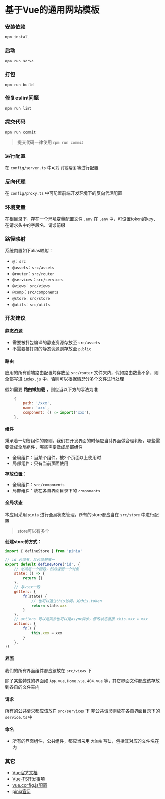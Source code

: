 # 基于Vue的通用网站模板

### 安装依赖
```
npm install
```

### 启动
```
npm run serve
```

### 打包
```
npm run build
```

### 修复eslint问题
```
npm run lint
```

### 提交代码
```
npm run commit
```
> 提交代码一律使用 `npm run commit`

### 运行配置
在 `config/server.ts` 中可对 `打包路径` 等进行配置

### 反向代理
在 `config/proxy.ts` 中可配置前端开发环境下的反向代理配置

### 环境变量
在根目录下，存在一个环境变量配置文件 `.env`
在 `.env` 中，可设置token的key、在请求头中的字段名、请求前缀

### 路径映射
系统内置如下alias映射：
- `@`：`src`
- `@assets`：`src/assets`
- `@router`：`src/router`
- `@services`：`src/services`
- `@views`：`src/views`
- `@comp`：`src/components`
- `@store`：`src/store`
- `@utils`：`src/utils`

### 开发建议

#### 静态资源
- 需要被打包编译的静态资源存放至 `src/assets`
- 不需要被打包的静态资源则存放至 `public`

#### 路由
应用的所有前端路由配置均存放至 `src/router` 文件夹内，假如路由数量不多，则全部写进 `index.js` 中，否则可以根据情况分多个文件进行处理

假如需要 **路由懒加载** ，则应当以下方的写法为准
```js
	{
		path: '/xxx',
		name: 'xxx',
		component: () => import('xxx'),
	},
```

#### 组件
秉承着一切皆组件的原则，我们在开发界面的时候应当对界面做合理判断，哪些需要做成全局组件，哪些需要做成局部组件
- 全局组件：当某个组件，被2个页面以上使用时
- 局部组件：只有当前页面使用

**存放位置：**
- 全局组件：`src/components`
- 局部组件：放在各自界面目录下的 `components`

#### 全局状态
本应用采用 `pinia` 进行全局状态管理，所有的store都应当在 `src/store` 中进行配置
> store可以有多个

**创建store的方式：**
```js
import { defineStore } from 'pinia'

// id 必须有，且必须是唯一
export default defineStore('id', {
	// 必须是一个函数，然后返回一个对象
	state: () => {
		return {}
	},
	// 与vuex一致
	getters: {
        fn(state) {
            // 也可以通过this访问，如this.token
            return state.xxx
        }
    },
	// actions 可以是同步也可以是async异步，修改状态直接 this.xxx = xxx
	actions: {
        fn() {
            this.xxx = xxx
        }
    },
})

```

#### 界面
我们的所有界面组件都应该放在 `src/views` 下

除了某些特殊的界面如 `App.vue`, `Home.vue`, `404.vue` 等，其它界面文件都应该存放到各自的文件夹内

#### 请求
所有的公共请求都应该放在 `src/services` 下
非公共请求则放在各自界面目录下的 `service.ts` 中

#### 命名
- 所有的界面组件，公共组件，都应当采用 `大驼峰` 写法，包括其对应的文件名在内


### 其它
- [Vue官方文档](https://v3.cn.vuejs.org/)
- [Vue-TS开发事项](https://v3.cn.vuejs.org/guide/typescript-support.html)
- [vue.config.js配置](https://cli.vuejs.org/zh/config/)
- [pinia官网](https://pinia.vuejs.org/)